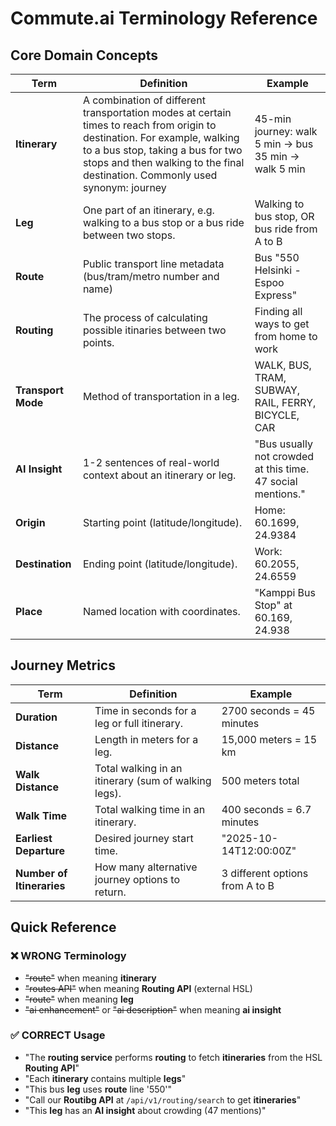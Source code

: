 # Commute.ai Terminology Reference

## Core Domain Concepts

| Term               | Definition                                                                                 | Example                                                     |
| ------------------ | ------------------------------------------------------------------------------------------ | ----------------------------------------------------------- |
| **Itinerary**      | A combination of different transportation modes at certain times to reach from origin to destination. For example, walking to a bus stop, taking a bus for two stops and then walking to the final destination. Commonly used synonym: journey    | 45-min journey: walk 5 min → bus 35 min → walk 5 min        |
| **Leg**            | One part of an itinerary, e.g. walking to a bus stop or a bus ride between two stops.                                 | Walking to bus stop, OR bus ride from A to B                |
| **Route**          | Public transport line metadata (bus/tram/metro number and name)            | Bus "550 Helsinki - Espoo Express"                          |
| **Routing**        | The process of calculating possible itinaries between two points.                           | Finding all ways to get from home to work                   |
| **Transport Mode** | Method of transportation in a leg.                                                         | WALK, BUS, TRAM, SUBWAY, RAIL, FERRY, BICYCLE, CAR          |
| **AI Insight**     | 1-2 sentences of real-world context about an itinerary or leg. | "Bus usually not crowded at this time. 47 social mentions." |
| **Origin**         | Starting point (latitude/longitude).                                                       | Home: 60.1699, 24.9384                                      |
| **Destination**    | Ending point (latitude/longitude).                                                         | Work: 60.2055, 24.6559                                      |
| **Place**          | Named location with coordinates.                                                           | "Kamppi Bus Stop" at 60.169, 24.938                         |

## Journey Metrics

| Term                      | Definition                                           | Example                         |
| ------------------------- | ---------------------------------------------------- | ------------------------------- |
| **Duration**              | Time in seconds for a leg or full itinerary.         | 2700 seconds = 45 minutes       |
| **Distance**              | Length in meters for a leg.                          | 15,000 meters = 15 km           |
| **Walk Distance**         | Total walking in an itinerary (sum of walking legs). | 500 meters total                |
| **Walk Time**             | Total walking time in an itinerary.                  | 400 seconds = 6.7 minutes       |
| **Earliest Departure**    | Desired journey start time.                          | "2025-10-14T12:00:00Z"          |
| **Number of Itineraries** | How many alternative journey options to return.      | 3 different options from A to B |

## Quick Reference

### ❌ WRONG Terminology

- ~~"route"~~ when meaning **itinerary**
- ~~"routes API"~~ when meaning **Routing API** (external HSL)
- ~~"route"~~ when meaning **leg**
- ~~"ai enhancement"~~ or ~~"ai description"~~ when meaning **ai insight**

### ✅ CORRECT Usage

- "The **routing service** performs **routing** to fetch **itineraries** from the HSL **Routing API**"
- "Each **itinerary** contains multiple **legs**"
- "This bus **leg** uses **route** line '550'"
- "Call our **Routibg API** at `/api/v1/routing/search` to get **itineraries**"
- "This **leg** has an **AI insight** about crowding (47 mentions)"
